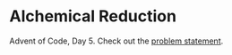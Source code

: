 # Alchemical Reduction

Advent of Code, Day 5. Check out the [problem statement](https://adventofcode.com/2018/day/5).
